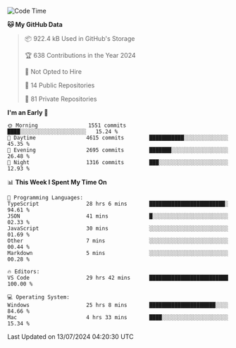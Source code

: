 <!--START_SECTION:waka-->
![Code Time](http://img.shields.io/badge/Code%20Time-5%2C877%20hrs%2055%20mins-blue)

**🐱 My GitHub Data** 

> 📦 922.4 kB Used in GitHub's Storage 
 > 
> 🏆 638 Contributions in the Year 2024
 > 
> 🚫 Not Opted to Hire
 > 
> 📜 14 Public Repositories 
 > 
> 🔑 81 Private Repositories 
 > 
**I'm an Early 🐤** 

```text
🌞 Morning                1551 commits        ████░░░░░░░░░░░░░░░░░░░░░   15.24 % 
🌆 Daytime                4615 commits        ███████████░░░░░░░░░░░░░░   45.35 % 
🌃 Evening                2695 commits        ███████░░░░░░░░░░░░░░░░░░   26.48 % 
🌙 Night                  1316 commits        ███░░░░░░░░░░░░░░░░░░░░░░   12.93 % 
```


📊 **This Week I Spent My Time On** 

```text
💬 Programming Languages: 
TypeScript               28 hrs 6 mins       ████████████████████████░   94.61 % 
JSON                     41 mins             █░░░░░░░░░░░░░░░░░░░░░░░░   02.33 % 
JavaScript               30 mins             ░░░░░░░░░░░░░░░░░░░░░░░░░   01.69 % 
Other                    7 mins              ░░░░░░░░░░░░░░░░░░░░░░░░░   00.44 % 
Markdown                 5 mins              ░░░░░░░░░░░░░░░░░░░░░░░░░   00.28 % 

🔥 Editors: 
VS Code                  29 hrs 42 mins      █████████████████████████   100.00 % 

💻 Operating System: 
Windows                  25 hrs 8 mins       █████████████████████░░░░   84.66 % 
Mac                      4 hrs 33 mins       ████░░░░░░░░░░░░░░░░░░░░░   15.34 % 
```


 Last Updated on 13/07/2024 04:20:30 UTC
<!--END_SECTION:waka-->

